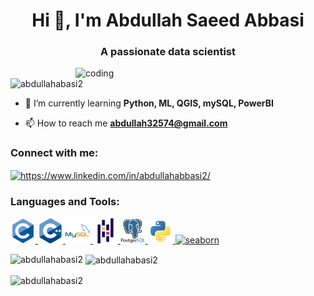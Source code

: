 <h1 align="center">Hi 👋, I'm Abdullah Saeed Abbasi</h1>
<h3 align="center">A passionate data scientist</h3>

<img align="right" alt="coding" width="400" src="https://media1.giphy.com/media/usXZmmgP9Z7kf39fnq/giphy.webp?cid=790b7611qlbxewkvy66se10g6hvs5mlr6b80duow9kxq3v9g&ep=v1_gifs_search&rid=giphy.webp&ct=g">

<p align="left"> <img src="https://komarev.com/ghpvc/?username=abdullahabasi2&label=Profile%20views&color=0e75b6&style=flat" alt="abdullahabasi2" /> </p>

- 🌱 I’m currently learning **Python, ML, QGIS, mySQL, PowerBI**

- 📫 How to reach me **abdullah32574@gmail.com**

<h3 align="left">Connect with me:</h3>
<p align="left">
<a href="https://linkedin.com/in/https://www.linkedin.com/in/abdullahabbasi2/" target="blank"><img align="center" src="https://raw.githubusercontent.com/rahuldkjain/github-profile-readme-generator/master/src/images/icons/Social/linked-in-alt.svg" alt="https://www.linkedin.com/in/abdullahabbasi2/" height="30" width="40" /></a>
</p>

<h3 align="left">Languages and Tools:</h3>
<p align="left"> <a href="https://www.cprogramming.com/" target="_blank" rel="noreferrer"> <img src="https://raw.githubusercontent.com/devicons/devicon/master/icons/c/c-original.svg" alt="c" width="40" height="40"/> </a> <a href="https://www.w3schools.com/cpp/" target="_blank" rel="noreferrer"> <img src="https://raw.githubusercontent.com/devicons/devicon/master/icons/cplusplus/cplusplus-original.svg" alt="cplusplus" width="40" height="40"/> </a> <a href="https://www.mysql.com/" target="_blank" rel="noreferrer"> <img src="https://raw.githubusercontent.com/devicons/devicon/master/icons/mysql/mysql-original-wordmark.svg" alt="mysql" width="40" height="40"/> </a> <a href="https://pandas.pydata.org/" target="_blank" rel="noreferrer"> <img src="https://raw.githubusercontent.com/devicons/devicon/2ae2a900d2f041da66e950e4d48052658d850630/icons/pandas/pandas-original.svg" alt="pandas" width="40" height="40"/> </a> <a href="https://www.postgresql.org" target="_blank" rel="noreferrer"> <img src="https://raw.githubusercontent.com/devicons/devicon/master/icons/postgresql/postgresql-original-wordmark.svg" alt="postgresql" width="40" height="40"/> </a> <a href="https://www.python.org" target="_blank" rel="noreferrer"> <img src="https://raw.githubusercontent.com/devicons/devicon/master/icons/python/python-original.svg" alt="python" width="40" height="40"/> </a> <a href="https://seaborn.pydata.org/" target="_blank" rel="noreferrer"> <img src="https://seaborn.pydata.org/_images/logo-mark-lightbg.svg" alt="seaborn" width="40" height="40"/> </a> </p>

<p><img align="left" src="https://github-readme-stats.vercel.app/api/top-langs?username=abdullahabasi2&show_icons=true&locale=en&layout=compact" alt="abdullahabasi2" /></p>

<p>&nbsp;<img align="center" src="https://github-readme-stats.vercel.app/api?username=abdullahabasi2&show_icons=true&locale=en" alt="abdullahabasi2" /></p>

<p><img align="center" src="https://github-readme-streak-stats.herokuapp.com/?user=abdullahabasi2&" alt="abdullahabasi2" /></p>
